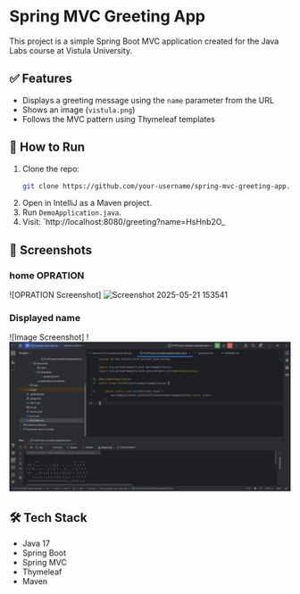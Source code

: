# Spring MVC Greeting App

This project is a simple Spring Boot MVC application created for the Java Labs course at Vistula University.

## ✅ Features
- Displays a greeting message using the `name` parameter from the URL
- Shows an image (`vistula.png`)
- Follows the MVC pattern using Thymeleaf templates

## 🚀 How to Run
1. Clone the repo:
   ```bash
   git clone https://github.com/your-username/spring-mvc-greeting-app.git
   ```
2. Open in IntelliJ as a Maven project.
3. Run `DemoApplication.java`.
4. Visit: `http://localhost:8080/greeting?name=HsHnb2O_

## 📸 Screenshots
### home OPRATION
![OPRATION Screenshot] ![Screenshot 2025-05-21 153541](https://github.com/user-attachments/assets/c584d85d-1cc8-4b15-908e-e42c1063fa5e)



###  Displayed name
![Image Screenshot] ! ![name.png](name.png)

## 🛠 Tech Stack
- Java 17
- Spring Boot
- Spring MVC
- Thymeleaf
- Maven
